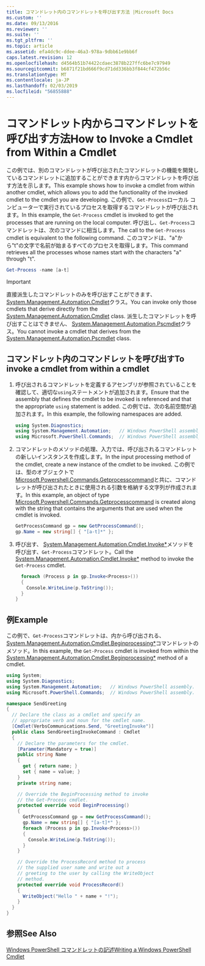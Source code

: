 ```yaml
---
title: コマンドレット内のコマンドレットを呼び出す方法 |Microsoft Docs
ms.custom: ''
ms.date: 09/13/2016
ms.reviewer: ''
ms.suite: ''
ms.tgt_pltfrm: ''
ms.topic: article
ms.assetid: efa4dc9c-ddee-46a3-978a-9dbb61e9bb6f
caps.latest.revision: 12
ms.openlocfilehash: d4564b51b74422cdaec3878b227ffc6be7c97949
ms.sourcegitcommit: b6871f21bd666f9cd71dd336bb3f844cf472b56c
ms.translationtype: MT
ms.contentlocale: ja-JP
ms.lasthandoff: 02/03/2019
ms.locfileid: "56855888"
---
```

# <a name="how-to-invoke-a-cmdlet-from-within-a-cmdlet"></a><span data-ttu-id="74119-102">コマンドレット内からコマンドレットを呼び出す方法</span><span class="sxs-lookup"><span data-stu-id="74119-102">How to Invoke a Cmdlet from Within a Cmdlet</span></span>

<span data-ttu-id="74119-103">この例では、別のコマンドレットが呼び出されたコマンドレットの機能を開発しているコマンドレットに追加することができます内からコマンドレットを呼び出す方法を示します。</span><span class="sxs-lookup"><span data-stu-id="74119-103">This example shows how to invoke a cmdlet from within another cmdlet, which allows you to add the functionality of the invoked cmdlet to the cmdlet you are developing.</span></span> <span data-ttu-id="74119-104">この例で、`Get-Process`ローカル コンピューターで実行されているプロセスを取得するコマンドレットが呼び出されます。</span><span class="sxs-lookup"><span data-stu-id="74119-104">In this example, the `Get-Process` cmdlet is invoked to get the processes that are running on the local computer.</span></span> <span data-ttu-id="74119-105">呼び出し、`Get-Process`コマンドレットは、次のコマンドに相当します。</span><span class="sxs-lookup"><span data-stu-id="74119-105">The call to the `Get-Process` cmdlet is equivalent to the following command.</span></span> <span data-ttu-id="74119-106">このコマンドは、"a"から"t"の文字で名前が始まるすべてのプロセスを取得します。</span><span class="sxs-lookup"><span data-stu-id="74119-106">This command retrieves all the processes whose names start with the characters "a" through "t".</span></span>

```powershell
Get-Process -name [a-t]
```

> [!IMPORTANT]
> <span data-ttu-id="74119-107">直接派生したコマンドレットのみを呼び出すことができます、 [System.Management.Automation.Cmdlet](/dotnet/api/System.Management.Automation.Cmdlet)クラス。</span><span class="sxs-lookup"><span data-stu-id="74119-107">You can invoke only those cmdlets that derive directly from the [System.Management.Automation.Cmdlet](/dotnet/api/System.Management.Automation.Cmdlet) class.</span></span> <span data-ttu-id="74119-108">派生したコマンドレットを呼び出すことはできません、 [System.Management.Automation.Pscmdlet](/dotnet/api/System.Management.Automation.PSCmdlet)クラス。</span><span class="sxs-lookup"><span data-stu-id="74119-108">You cannot invoke a cmdlet that derives from the [System.Management.Automation.Pscmdlet](/dotnet/api/System.Management.Automation.PSCmdlet) class.</span></span>

## <a name="to-invoke-a-cmdlet-from-within-a-cmdlet"></a><span data-ttu-id="74119-109">コマンドレット内のコマンドレットを呼び出す</span><span class="sxs-lookup"><span data-stu-id="74119-109">To invoke a cmdlet from within a cmdlet</span></span>

1. <span data-ttu-id="74119-110">呼び出されるコマンドレットを定義するアセンブリが参照されていることを確認して、適切な`using`ステートメントが追加されます。</span><span class="sxs-lookup"><span data-stu-id="74119-110">Ensure that the assembly that defines the cmdlet to be invoked is referenced and that the appropriate `using` statement is added.</span></span> <span data-ttu-id="74119-111">この例では、次の名前空間が追加されます。</span><span class="sxs-lookup"><span data-stu-id="74119-111">In this example, the following namespaces are added.</span></span>

    ```csharp
    using System.Diagnostics;
    using System.Management.Automation;   // Windows PowerShell assembly.
    using Microsoft.PowerShell.Commands;  // Windows PowerShell assembly.
    ```

2. <span data-ttu-id="74119-112">コマンドレットのメソッドの処理、入力では、呼び出されるコマンドレットの新しいインスタンスを作成します。</span><span class="sxs-lookup"><span data-stu-id="74119-112">In the input processing method of the cmdlet, create a new instance of the cmdlet to be invoked.</span></span> <span data-ttu-id="74119-113">この例では、型のオブジェクトで[Microsoft.Powershell.Commands.Getprocesscommand](/dotnet/api/Microsoft.PowerShell.Commands.GetProcessCommand)と共に、コマンドレットが呼び出されたときに使用される引数を格納する文字列が作成されます。</span><span class="sxs-lookup"><span data-stu-id="74119-113">In this example, an object of type [Microsoft.Powershell.Commands.Getprocesscommand](/dotnet/api/Microsoft.PowerShell.Commands.GetProcessCommand) is created along with the string that contains the arguments that are used when the cmdlet is invoked.</span></span>

    ```csharp
    GetProcessCommand gp = new GetProcessCommand();
    gp.Name = new string[] { "[a-t]*" };
    ```

3. <span data-ttu-id="74119-114">呼び出す、 [System.Management.Automation.Cmdlet.Invoke\*](/dotnet/api/System.Management.Automation.Cmdlet.Invoke)メソッドを呼び出す、`Get-Process`コマンドレット。</span><span class="sxs-lookup"><span data-stu-id="74119-114">Call the [System.Management.Automation.Cmdlet.Invoke\*](/dotnet/api/System.Management.Automation.Cmdlet.Invoke) method to invoke the `Get-Process` cmdlet.</span></span>

    ```csharp
      foreach (Process p in gp.Invoke<Process>())
      {
        Console.WriteLine(p.ToString());
      }
    }
    ```

## <a name="example"></a><span data-ttu-id="74119-115">例</span><span class="sxs-lookup"><span data-stu-id="74119-115">Example</span></span>

<span data-ttu-id="74119-116">この例で、`Get-Process`コマンドレットは、内から呼び出される、 [System.Management.Automation.Cmdlet.Beginprocessing\*](/dotnet/api/System.Management.Automation.Cmdlet.BeginProcessing)コマンドレットのメソッド。</span><span class="sxs-lookup"><span data-stu-id="74119-116">In this example, the `Get-Process` cmdlet is invoked from within the [System.Management.Automation.Cmdlet.Beginprocessing\*](/dotnet/api/System.Management.Automation.Cmdlet.BeginProcessing) method of a cmdlet.</span></span>

```csharp
using System;
using System.Diagnostics;
using System.Management.Automation;   // Windows PowerShell assembly.
using Microsoft.PowerShell.Commands;  // Windows PowerShell assembly.

namespace SendGreeting
{
  // Declare the class as a cmdlet and specify an
  // appropriate verb and noun for the cmdlet name.
  [Cmdlet(VerbsCommunications.Send, "GreetingInvoke")]
  public class SendGreetingInvokeCommand : Cmdlet
  {
    // Declare the parameters for the cmdlet.
    [Parameter(Mandatory = true)]
    public string Name
    {
      get { return name; }
      set { name = value; }
    }
    private string name;

    // Override the BeginProcessing method to invoke
    // the Get-Process cmdlet.
    protected override void BeginProcessing()
    {
      GetProcessCommand gp = new GetProcessCommand();
      gp.Name = new string[] { "[a-t]*" };
      foreach (Process p in gp.Invoke<Process>())
      {
        Console.WriteLine(p.ToString());
      }
    }

    // Override the ProcessRecord method to process
    // the supplied user name and write out a
    // greeting to the user by calling the WriteObject
    // method.
    protected override void ProcessRecord()
    {
      WriteObject("Hello " + name + "!");
    }
  }
}
```

## <a name="see-also"></a><span data-ttu-id="74119-117">参照</span><span class="sxs-lookup"><span data-stu-id="74119-117">See Also</span></span>

[<span data-ttu-id="74119-118">Windows PowerShell コマンドレットの記述</span><span class="sxs-lookup"><span data-stu-id="74119-118">Writing a Windows PowerShell Cmdlet</span></span>](./writing-a-windows-powershell-cmdlet.md)
